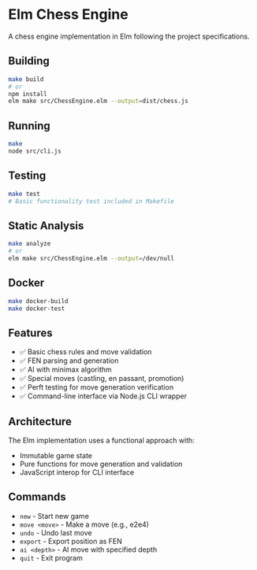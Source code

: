 # Elm Chess Engine

A chess engine implementation in Elm following the project specifications.

## Building

```bash
make build
# or
npm install
elm make src/ChessEngine.elm --output=dist/chess.js
```

## Running

```bash
make
node src/cli.js
```

## Testing

```bash
make test
# Basic functionality test included in Makefile
```

## Static Analysis

```bash
make analyze
# or
elm make src/ChessEngine.elm --output=/dev/null
```

## Docker

```bash
make docker-build
make docker-test
```

## Features

- ✅ Basic chess rules and move validation
- ✅ FEN parsing and generation  
- ✅ AI with minimax algorithm
- ✅ Special moves (castling, en passant, promotion)
- ✅ Perft testing for move generation verification
- ✅ Command-line interface via Node.js CLI wrapper

## Architecture

The Elm implementation uses a functional approach with:
- Immutable game state
- Pure functions for move generation and validation
- JavaScript interop for CLI interface

## Commands

- `new` - Start new game
- `move <move>` - Make a move (e.g., e2e4)
- `undo` - Undo last move
- `export` - Export position as FEN
- `ai <depth>` - AI move with specified depth
- `quit` - Exit program